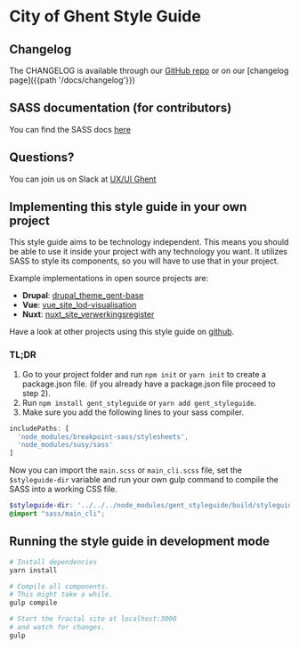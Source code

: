 # City of Ghent Style Guide

## Changelog

The CHANGELOG is available through our [GitHub repo](https://github.com/StadGent/fractal_styleguide_gent-base/)
or on our [changelog page]({{path '/docs/changelog'}})

## SASS documentation (for contributors)

You can find the SASS docs <a href="{{ path '/sassdocs/index.html' }}" target="_blank">here</a>

## Questions?

You can join us on Slack at <a href="https://uxuighent.slack.com/" target="_blank">UX/UI Ghent</a>

## Implementing this style guide in your own project

This style guide aims to be technology independent. This means you should be
able to use it inside your project with any technology you want. It utilizes
SASS to style its components, so you will have to use that in your project.

Example implementations in open source projects are:

* **Drupal**: [drupal_theme_gent-base](https://github.com/StadGent/drupal_theme_gent-base)
* **Vue**: [vue_site_lod-visualisation](https://github.com/StadGent/vue_site_lod-visualisation)
* **Nuxt**: [nuxt_site_verwerkingsregister](https://github.com/StadGent/nuxt_site_verwerkingsregister)

Have a look at other projects using this style guide on [github](https://github.com/StadGent/fractal_styleguide_gent-base/network/dependents?package_id=UGFja2FnZS0xODQ5OTYzOQ%3D%3D).

### TL;DR

1. Go to your project folder and run `npm init` or `yarn init` to create a
  package.json file.
  (if you already have a package.json file proceed to step 2).
2. Run `npm install gent_styleguide` or `yarn add gent_styleguide`.
3. Make sure you add the following lines to your sass compiler.

  ```javascript
  includePaths: [
    'node_modules/breakpoint-sass/stylesheets',
    'node_modules/susy/sass'
  ]
  ```

Now you can import the `main.scss` or `main_cli.scss` file,
set the `$styleguide-dir` variable and run your own gulp
command to compile the SASS into a working CSS file.

```scss
$styleguide-dir: '../../../node_modules/gent_styleguide/build/styleguide' !default;
@import "sass/main_cli";
```

## Running the style guide in development mode

```bash
# Install dependencies
yarn install

# Compile all components.
# This might take a while.
gulp compile

# Start the fractal site at localhost:3000
# and watch for changes.
gulp
```
